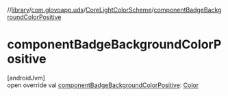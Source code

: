 //[library](../../../index.md)/[com.glovoapp.uds](../index.md)/[CoreLightColorScheme](index.md)/[componentBadgeBackgroundColorPositive](component-badge-background-color-positive.md)

# componentBadgeBackgroundColorPositive

[androidJvm]\
open override val [componentBadgeBackgroundColorPositive](component-badge-background-color-positive.md): [Color](https://developer.android.com/reference/kotlin/androidx/compose/ui/graphics/Color.html)
